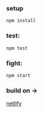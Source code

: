 ### setup

`npm install`

### test:
`npm test`

### fight:
`npm start`

### build on ->
[ netlify ]( https://willowy-haupia-37f83b.netlify.app/ )